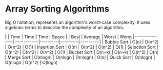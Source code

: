 # Array Sorting Algorithms

Big O notation, represents an algorithm's worst-case complexity. 
It uses algebraic terms to describe the complexity of an algorithm.

                
|                |    Time     |   Time   |  Time    |   Space 
|                |    Best     |  Average |  Worst   |   Worst
|----------------|:-----------:|---------:|---------:|---------:|
| Bubble Sort    |    O(n)     | O(n^2)   | O(n^2)   |   O(1)
| Insertion Sort |    O(n)     | O(n^2)   | O(n^2)   |   O(1)
| Selection Sort |   O(n^2)    | O(n^2)   | O(n^2)   |   O(1)
| Bucket Sort    |   O(n+k)    | O(n+k)   | O(n^2)   |   O(n)
| Merge Sort     |   O(nlogn)  | O(nlogn  | O(nlogn) |   O(n)
| Quick Sort     |   O(nlogn)  | O(nlogn  | O(n^2)   |  O(logn)
